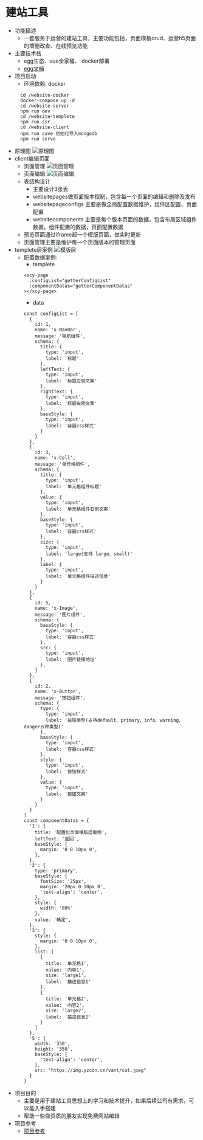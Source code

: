 # 建站工具
+ 功能描述
  + 一套服务于运营的建站工具，主要功能包括，页面模板crud、运营h5页面的增删改查、在线预览功能
+ 主要技术栈
  + egg生态、vue全家桶、 docker部署
  + [egg文档](https://eggjs.github.io/)
+ 项目启动
  + 环境依赖: docker
  ```
    cd /website-docker
    docker-compose up -d
    cd /website-server
    npm run dev
    cd /website-templete
    npm run ssr
    cd /website-client
    npm run save 初始化导入mongodb
    npm run serve
  ```
+ 原理图
  ![原理图](https://graph.baidu.com/resource/121d6d73565c34b6e4c6101585895640.jpg)
+ client编辑页面
  + 页面管理
  ![页面管理](https://graph.baidu.com/resource/121dbedafa7d0e446675401586052268.jpg)
  + 页面编辑
  ![页面编辑](https://graph.baidu.com/resource/121644244960de12fd58f01586052325.jpg)
  + 表结构设计
    + 主要设计3张表
    + websitepages做页面版本控制，包含每一个页面的编辑和删除及发布
    + websitepageconfigs 主要是做全局配置数据维护，组件区配置、页面配置
    + websitecomponents 主要是每个版本页面的数据，包含布局区域组件数据，组件配置的数据，页面配置数据
  + 预览页面通过iframe起一个模版页面，做实时更新
  + 页面管理主要是维护每一个页面版本的管理页面
+ templete层案例
  ![模版层](https://graph.baidu.com/resource/12141f6ffd6382b19adaf01585895653.jpg)
  + 配置数据案例:
    + templete
    ```
    <xcy-page
      :configList="getterConfigList"
      :componentDatas="getterComponentDatas"
    ></xcy-page>
    ```
    + data
    ```
    const configList = [
      {
        id: 1,
        name: 'x-NavBar',
        message: '导航组件',
        schema: {
          title: {
            type: 'input',
            label: '标题'
          },
          leftText: {
            type: 'input',
            label: '标题左侧文案'
          },
          rightText: {
            type: 'input',
            label: '标题右侧文案'
          },
          baseStyle: {
            type: 'input',
            label: '容器css样式'
          }
        }
      },
      {
        id: 3,
        name: 'x-Cell',
        message: '单元格组件',
        schema: {
          title: {
            type: 'input',
            label: '单元格组件标题'
          },
          value: {
            type: 'input',
            label: '单元格组件右侧文案'
          },
          baseStyle: {
            type: 'input',
            label: '容器css样式'
          },
          size: {
            type: 'input',
            label: 'large(支持 large、small)'
          },
          label: {
            type: 'input',
            label: '单元格组件描述信息'
          }
        }
      },
      {
        id: 5,
        name: 'x-Image',
        message: '图片组件',
        schema: {
          baseStyle: {
            type: 'input',
            label: '容器css样式'
          },
          src: {
            type: 'input',
            label: '图片链接地址'
          },
        }
      },
      {
        id: 2,
        name: 'x-Button',
        message: '按钮组件',
        schema: {
          type: {
            type: 'input',
            label: '按钮类型(支持default、primary、info、warning、danger五种类型)'
          },
          baseStyle: {
            type: 'input',
            label: '容器css样式'
          },
          style: {
            type: 'input',
            label: '按钮样式'
          },
          value: {
            type: 'input',
            label: '按钮文案'
          }
        }
      }
    ]
    const componentDatas = {
      '1': {
        title: '配置化页面模版层案例',
        leftText: '返回',
        baseStyle: {
          margin: '0 0 10px 0',
        },
      },
      '2': {
        type: 'primary',
        baseStyle: {
          fontSize: '25px',
          margin: '20px 0 10px 0',
          'text-align': 'center',
        },
        style: {
          width: '80%'
        },
        value: '确定',
      },
      '3': {
        style: {
          margin: '0 0 10px 0',
        },
        list: [
          {
            title: '单元格1',
            value: '内容1',
            size: 'large1',
            label: '描述信息1'
          },
          {
            title: '单元格2',
            value: '内容2',
            size: 'large2',
            label: '描述信息2'
          }
        ]
      },
      '5': {
        width: '350',
        height: '350',
        baseStyle: {
          'text-align': 'center',
        },
        src: "https://img.yzcdn.cn/vant/cat.jpeg"
      }
    }
    ```
+ 项目目的
  + 主要是用于建站工具思想上的学习和技术提升，如果后续公司有需求，可以能入手搭建
  + 帮助一些做资质的朋友实现免费网站编辑
+ 项目参考
  + [项目参考](https://github.com/page-pipepline/pipeline-editor)